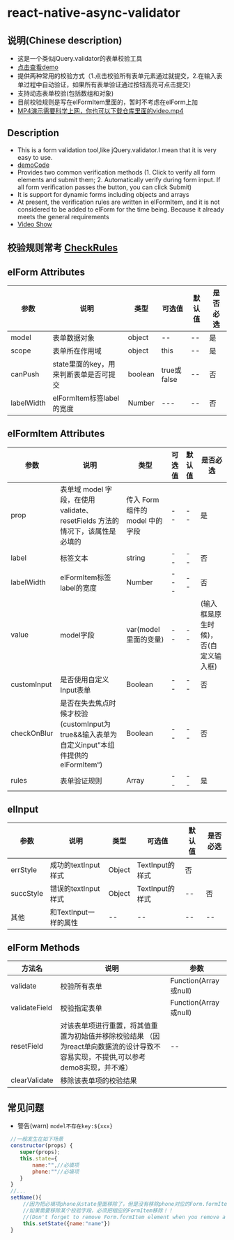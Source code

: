 # react-native-async-validator

## 说明(Chinese description)
* 这是一个类似jQuery.validator的表单校验工具
* [点击查看demo](https://github.com/MTTTM/react-native-async-validator/tree/master/src,"demo")
* 提供两种常用的校验方式（1.点击校验所有表单元素通过就提交，2.在输入表单过程中自动验证，如果所有表单验证通过按钮高亮可点击提交）
* 支持动态表单校验(包括数组和对象)
* 目前校验规则是写在elFormItem里面的，暂时不考虑在elForm上加
* [MP4演示需要科学上网，你也可以下载仓库里面的video.mp4](https://www.youtube.com/watch?v=smkNFiJhnF0&feature=youtu.be,"demo")


## Description
* This is a form validation tool,like jQuery.validator.I mean that it is very easy to use.
* [demoCode](https://github.com/MTTTM/react-native-async-validator/tree/master/src,"demo")
* Provides two common verification methods (1. Click to verify all form elements and submit them; 2. Automatically verify during form input. If all form verification passes the button, you can click Submit)
* It is support for dynamic forms including objects and arrays
* At present, the verification rules are written in elFormItem, and it is not considered to be added to elForm for the time being. Because it already meets the general requirements
* [Video Show](https://www.youtube.com/watch?v=smkNFiJhnF0&feature=youtu.be,"demo")



## 校验规则常考 [CheckRules](https://www.npmjs.com/package/async-validator "async-validator")

## elForm Attributes

|  参数       | 说明                                   |  类型   |    可选值         |  默认值 | 是否必选|
| --------   | -----                                | -----  | -----          | -----  | -----  |
| model      | 表单数据对象                             |object  |   --             |   --   |是       |
| scope      | 表单所在作用域                           |object  |   this           |   --   | 是      |
| canPush      | state里面的key，用来判断表单是否可提交    |boolean  |   true或false   |   --   | 否      |
| labelWidth    | elFormItem标签label的宽度    |Number  |   ---   |   --   | 否      |

## elFormItem  Attributes

|  参数       | 说明                                   |  类型   |    可选值         |  默认值 | 是否必选|
| --------   | -----                                | -----  | -----          | -----  | -----  |
| prop      | 表单域 model 字段，在使用 validate、resetFields 方法的情况下，该属性是必填的 |传入 Form 组件的 model 中的字段  |--|   --   |是|
| label      | 标签文本                                |string  |   --             |   --   | 否      |
| labelWidth    | elFormItem标签label的宽度    |Number  |   ---   |   --   | 否      |
| value      | model字段   |var(model里面的变量)  |   --   |   --   | (输入框是原生时候)，否(自定义输入框)      |
| customInput      | 是否使用自定义Input表单   |Boolean  |   --   |   --   | 否     |
| checkOnBlur      | 是否在失去焦点时候才校验(customInput为true&&输入表单为自定义input”本组件提供的elFormItem“)   |Boolean  |   --   |   --   | 否     |
| rules      | 表单验证规则   | Array  |   --   |   --   | 是      |

## elInput

|  参数       | 说明                                   |  类型   |    可选值         |  默认值 | 是否必选|
| --------   | -----                                | -----  | -----          | -----  | -----  |
| errStyle      | 成功的textInput样式  |Object|   TextInput的样式   |否|
| succStyle      | 错误的textInput样式 |Object  |  TextInput的样式        |   --   | 否      |
| 其他      | 和TextInput一样的属性   |--  |   --   |   --   | --      |

##  elForm  Methods

|  方法名       | 说明                                   |  参数   | 
| --------   | -----                                | -----  |
| validate      | 校验所有表单 | Function(Array或null)  |
| validateField  | 校验指定表单 | Function(Array或null)  |  
| resetField    | 对该表单项进行重置，将其值重置为初始值并移除校验结果 （因为react单向数据流的设计导致不容易实现，不提供,可以参考demo8实现，并不难） |--|
| clearValidate | 移除该表单项的校验结果 |  |  --        |


## 常见问题

* 警告(warn) `model不存在key:${xxx}`

```javaScript
 //一般发生在如下场景
 constructor(props) {
    super(props);
    this.state={
        name:"",//必填项
        phone:""//必填项
    }
 }
 //...
 setName(){
     //因为把必填项phone从state里面移除了，但是没有移除phone对应的Form.formItem导致Form的校验规则集合里面没有移除phone
     //如果需要移除某个校验字段，必须把相应的FormItem移除！！
     //(Don't forget to remove Form.formItem element when you remove a field which is need check)
     this.setState({name:"name"})
 }  


```


